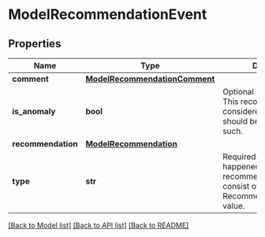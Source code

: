 # ModelRecommendationEvent

## Properties
Name | Type | Description | Notes
------------ | ------------- | ------------- | -------------
**comment** | [**ModelRecommendationComment**](ModelRecommendationComment.md) |  | [optional] 
**is_anomaly** | **bool** | Optional (default to false.) This recommendation is considered an anomaly and should be formatted as such. | [optional] 
**recommendation** | [**ModelRecommendation**](ModelRecommendation.md) |  | [optional] 
**type** | **str** | Required. What exactly happened to the recommendation? Must consist of a single RecommendationEventType value. | [optional] 

[[Back to Model list]](../README.md#documentation-for-models) [[Back to API list]](../README.md#documentation-for-api-endpoints) [[Back to README]](../README.md)


